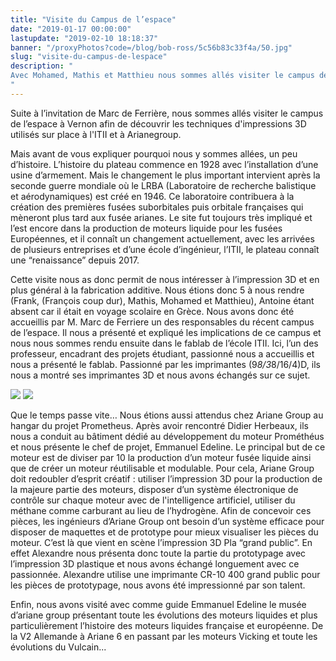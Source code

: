 ```yaml
---
title: "Visite du Campus de l’espace"
date: "2019-01-17 00:00:00"
lastupdate: "2019-02-10 18:18:37"
banner: "/proxyPhotos?code=/blog/bob-ross/5c56b83c33f4a/50.jpg"
slug: "visite-du-campus-de-lespace"
description: " 
Avec Mohamed, Mathis et Matthieu nous sommes allés visiter le campus de l'espace à Vernon suite à l'invitation de Marc Ferrière
"
---
```

Suite à l’invitation de Marc de Ferrière, nous sommes allés visiter le campus de l’espace à Vernon afin de découvrir les techniques d'impressions 3D utilisés sur place à l'ITII et à Arianegroup.

Mais avant de vous expliquer pourquoi nous y sommes allées, un peu d’histoire. L’histoire du plateau commence en 1928 avec l’installation d’une usine d’armement. Mais le changement le plus important intervient après la seconde guerre mondiale où le LRBA (Laboratoire de recherche balistique et aérodynamiques) est créé en 1946. Ce laboratoire contribuera à la création des premières fusées suborbitales puis orbitale françaises qui mèneront plus tard aux fusée arianes. Le site fut toujours très impliqué et l’est encore dans la production de moteurs liquide pour les fusées Européennes, et il connaît un changement actuellement, avec les arrivées de plusieurs entreprises et d’une école d’ingénieur, l’ITII, le plateau connaît une “renaissance” depuis 2017.

Cette visite nous as donc permit de nous intéresser à l’impression 3D et en plus général à la fabrication additive. Nous étions donc 5 à nous rendre (Frank, (François coup dur), Mathis, Mohamed et Matthieu), Antoine étant absent car il était en voyage scolaire en Grèce. Nous avons donc été accueillis par M. Marc de Ferriere un des responsables du récent campus de l’espace. Il nous a présenté et expliqué les implications de ce campus et nous nous sommes rendu ensuite dans le fablab de l’école ITII. Ici, l’un des professeur, encadrant des projets étudiant, passionné nous a accueillis et nous a présenté le fablab. Passionné par les imprimantes (9*8/3*8/16/4)D, ils nous a montré ses imprimantes 3D et nous avons échangés sur ce sujet.

![](/proxyPhotos?code=/blog/bob-ross/5c4df4ca91ba1/50.jpg)
![](/proxyPhotos?code=/blog/bob-ross/5c4df3a0bfe78/50.jpg)

Que le temps passe vite… Nous étions aussi attendus chez Ariane Group au hangar du projet Prometheus. Après avoir rencontré Didier Herbeaux, ils nous a conduit au bâtiment dédié au développement du moteur Prométhéus et nous présente le chef de projet, Emmanuel Edeline. Le principal but de ce moteur est de diviser par 10 la production d’un moteur fusée liquide ainsi que de créer un moteur réutilisable et modulable. Pour cela, Ariane Group doit redoubler d’esprit créatif : utiliser l’impression 3D pour la production de la majeure partie des moteurs, disposer d’un système électronique de contrôle sur chaque moteur avec de l'intelligence artificiel, utiliser du méthane comme carburant au lieu de l’hydrogène. Afin de concevoir ces pièces, les ingénieurs d’Ariane Group ont besoin d’un système efficace pour disposer de maquettes et de prototype pour mieux visualiser les pièces du moteur. C’est là que vient en scène l’impression 3D Pla “grand public”. En effet Alexandre nous présenta donc toute la partie du prototypage avec l’impression 3D plastique et nous avons échangé longuement avec ce passionnée. Alexandre utilise une imprimante CR-10 400 grand public pour les pièces de prototypage, nous avons été impressionné par son talent.

Enfin, nous avons visité avec comme guide Emmanuel Edeline le musée d’ariane group présentant toute les évolutions des moteurs liquides et plus particulièrement l’histoire des moteurs liquides française et européenne. De la V2 Allemande à Ariane 6 en passant par les       moteurs Vicking et toute les évolutions du Vulcain...

    